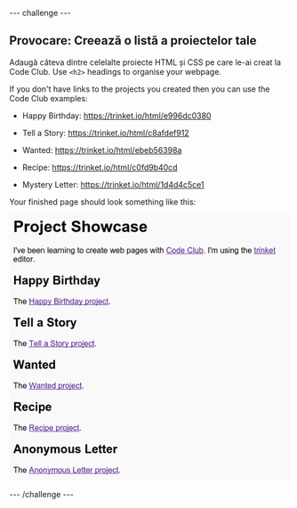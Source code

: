 \--- challenge \---

## Provocare: Creează o listă a proiectelor tale

Adaugă câteva dintre celelalte proiecte HTML și CSS pe care le-ai creat la Code Club. Use `<h2>` headings to organise your webpage.

If you don't have links to the projects you created then you can use the Code Club examples:

+ Happy Birthday: <https://trinket.io/html/e996dc0380>

+ Tell a Story: <https://trinket.io/html/c8afdef912>

+ Wanted: <https://trinket.io/html/ebeb56398a>

+ Recipe: <https://trinket.io/html/c0fd9b40cd>

+ Mystery Letter: <https://trinket.io/html/1d4d4c5ce1>

Your finished page should look something like this:

![screenshot](images/showcase-h2-projects.png)

\--- /challenge \---
